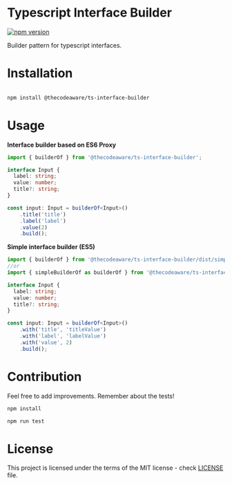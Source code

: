 # Typescript Interface Builder

[![npm version](https://badge.fury.io/js/%40thecodeaware%2Fts-interface-builder.svg)](https://badge.fury.io/js/%40thecodeaware%2Fts-interface-builder)

Builder pattern for typescript interfaces.

# Installation

```bash

npm install @thecodeaware/ts-interface-builder

```

# Usage

__Interface builder based on ES6 Proxy__

```typescript
import { builderOf } from '@thecodeaware/ts-interface-builder'; 

interface Input {
  label: string;
  value: number;
  title?: string;
}

const input: Input = builderOf<Input>()
    .title('title')
    .label('label')
    .value(2)
    .build();
```

__Simple interface builder (ES5)__

```typescript
import { builderOf } from '@thecodeaware/ts-interface-builder/dist/simple/SimpleInterfaceBuilder'; 
//or
import { simpleBuilderOf as builderOf } from '@thecodeaware/ts-interface-builder'; 

interface Input {
  label: string;
  value: number;
  title?: string;
}

const input: Input = builderOf<Input>()
    .with('title', 'titleValue')
    .with('label', 'labelValue')
    .with('value', 2)
    .build();
```

# Contribution

Feel free to add improvements. Remember about the tests!

```bash
npm install
```

```bash
npm run test
```

# License
This project is licensed under the terms of the MIT license - check [LICENSE](./LICENSE.md) file.